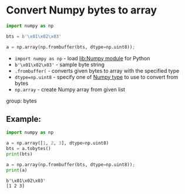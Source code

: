 # Convert Numpy bytes to array

```python
import numpy as np

bts = b'\x01\x02\x03'

a = np.array(np.frombuffer(bts, dtype=np.uint8));
```

- `import numpy as np` - load [lib:Numpy module](/python-numpy/how-to-install-python-numpy-lib) for Python
- `b'\x01\x02\x03'` - sample byte string
- `.frombuffer(` - converts given bytes to array with the specified type
- `dtype=np.uint8` - specify one of [Numpy type](https://numpy.org/doc/stable/user/basics.types.html#array-types-and-conversions-between-types) to use to convert from bytes
- `np.array` - create Numpy array from given list

group: bytes

## Example: 
```python
import numpy as np

a = np.array([1, 2, 3], dtype=np.uint8)
bts = a.tobytes()
print(bts)

a = np.array(np.frombuffer(bts, dtype=np.uint8));
print(a)
```
```
b'\x01\x02\x03'
[1 2 3]

```

